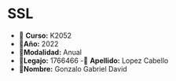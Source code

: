 # SSL
- 📌 __Curso:__ K2052
- 📌__Año:__ 2022
- 📌__Modalidad:__ Anual
- 📌__Legajo:__ 1766466
-📌 __Apellido:__ Lopez Cabello
- 📌__Nombre:__ Gonzalo Gabriel David

